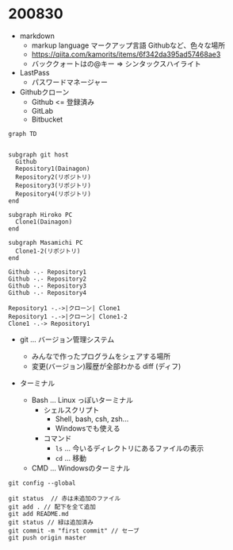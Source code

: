 # 200830

- markdown
  - markup language マークアップ言語 Githubなど、色々な場所
  - https://qiita.com/kamorits/items/6f342da395ad57468ae3
  - バッククォートはの@キー => シンタックスハイライト
- LastPass
  - パスワードマネージャー
- Githubクローン
  - Github <= 登録済み
  - GitLab
  - Bitbucket

```mermaid
graph TD


subgraph git host
  Github
  Repository1(Dainagon)
  Repository2(リポジトリ)
  Repository3(リポジトリ)
  Repository4(リポジトリ)
end

subgraph Hiroko PC
  Clone1(Dainagon)
end

subgraph Masamichi PC
  Clone1-2(リポジトリ)
end

Github -.- Repository1
Github -.- Repository2
Github -.- Repository3
Github -.- Repository4

Repository1 -.->|クローン| Clone1
Repository1 -.->|クローン| Clone1-2
Clone1 -.-> Repository1
```



- git ... バージョン管理システム
  - みんなで作ったプログラムをシェアする場所
  - 変更(バージョン)履歴が全部わかる diff (ディフ)

- ターミナル
  - Bash ... Linux っぽいターミナル
    - シェルスクリプト
      - Shell, bash, csh, zsh...
      - Windowsでも使える
    - コマンド
      - `ls` ... 今いるディレクトリにあるファイルの表示
      - `cd` ... 移動
  - CMD ... Windowsのターミナル



```shell
git config --global 

git status  // 赤は未追加のファイル
git add . // 配下を全て追加
git add README.md
git status // 緑は追加済み
git commit -m "first commit" // セーブ
git push origin master

```

